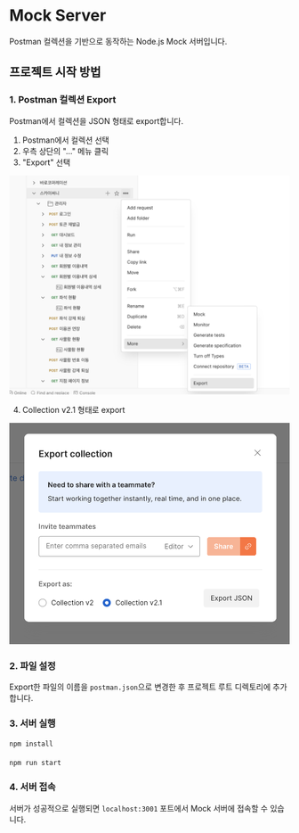 # Mock Server

Postman 컬렉션을 기반으로 동작하는 Node.js Mock 서버입니다.

## 프로젝트 시작 방법

### 1. Postman 컬렉션 Export

Postman에서 컬렉션을 JSON 형태로 export합니다.

1. Postman에서 컬렉션 선택
2. 우측 상단의 "..." 메뉴 클릭
3. "Export" 선택

![Postman Export Menu](ex1.png)

4. Collection v2.1 형태로 export

![Export Collection](ex2.png)

### 2. 파일 설정

Export한 파일의 이름을 `postman.json`으로 변경한 후 프로젝트 루트 디렉토리에 추가합니다.

### 3. 서버 실행

```bash
npm install

npm run start
```

### 4. 서버 접속

서버가 성공적으로 실행되면 `localhost:3001` 포트에서 Mock 서버에 접속할 수 있습니다.
